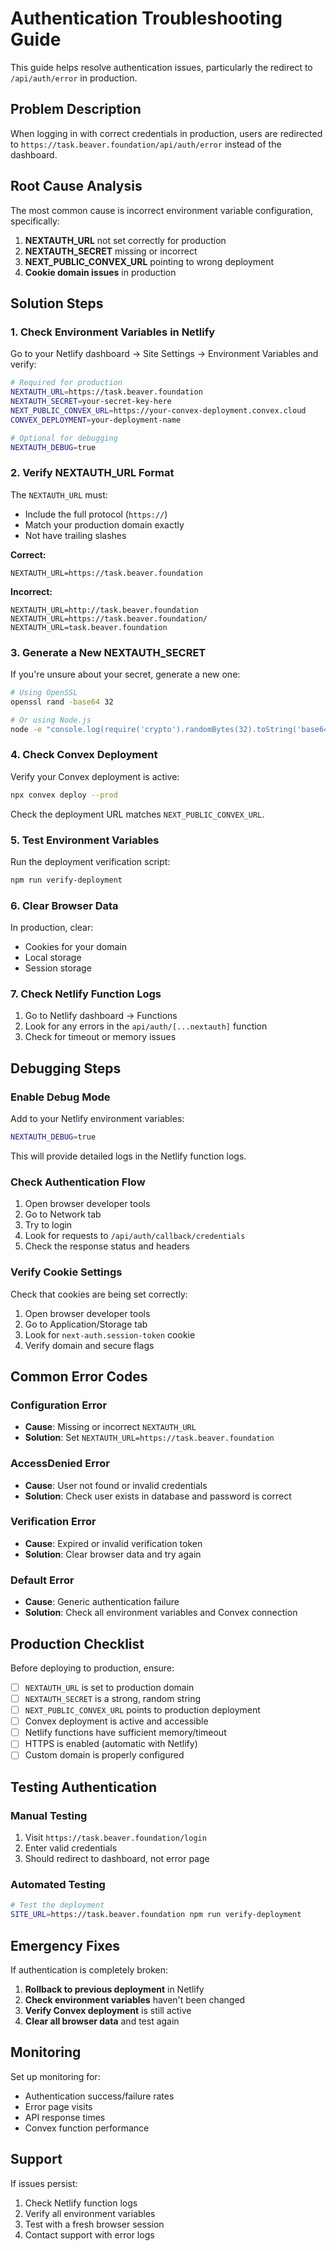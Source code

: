# Authentication Troubleshooting Guide

This guide helps resolve authentication issues, particularly the redirect to `/api/auth/error` in production.

## Problem Description

When logging in with correct credentials in production, users are redirected to `https://task.beaver.foundation/api/auth/error` instead of the dashboard.

## Root Cause Analysis

The most common cause is incorrect environment variable configuration, specifically:

1. **NEXTAUTH_URL** not set correctly for production
2. **NEXTAUTH_SECRET** missing or incorrect
3. **NEXT_PUBLIC_CONVEX_URL** pointing to wrong deployment
4. **Cookie domain issues** in production

## Solution Steps

### 1. Check Environment Variables in Netlify

Go to your Netlify dashboard → Site Settings → Environment Variables and verify:

```bash
# Required for production
NEXTAUTH_URL=https://task.beaver.foundation
NEXTAUTH_SECRET=your-secret-key-here
NEXT_PUBLIC_CONVEX_URL=https://your-convex-deployment.convex.cloud
CONVEX_DEPLOYMENT=your-deployment-name

# Optional for debugging
NEXTAUTH_DEBUG=true
```

### 2. Verify NEXTAUTH_URL Format

The `NEXTAUTH_URL` must:
- Include the full protocol (`https://`)
- Match your production domain exactly
- Not have trailing slashes

**Correct:**
```
NEXTAUTH_URL=https://task.beaver.foundation
```

**Incorrect:**
```
NEXTAUTH_URL=http://task.beaver.foundation
NEXTAUTH_URL=https://task.beaver.foundation/
NEXTAUTH_URL=task.beaver.foundation
```

### 3. Generate a New NEXTAUTH_SECRET

If you're unsure about your secret, generate a new one:

```bash
# Using OpenSSL
openssl rand -base64 32

# Or using Node.js
node -e "console.log(require('crypto').randomBytes(32).toString('base64'))"
```

### 4. Check Convex Deployment

Verify your Convex deployment is active:

```bash
npx convex deploy --prod
```

Check the deployment URL matches `NEXT_PUBLIC_CONVEX_URL`.

### 5. Test Environment Variables

Run the deployment verification script:

```bash
npm run verify-deployment
```

### 6. Clear Browser Data

In production, clear:
- Cookies for your domain
- Local storage
- Session storage

### 7. Check Netlify Function Logs

1. Go to Netlify dashboard → Functions
2. Look for any errors in the `api/auth/[...nextauth]` function
3. Check for timeout or memory issues

## Debugging Steps

### Enable Debug Mode

Add to your Netlify environment variables:
```bash
NEXTAUTH_DEBUG=true
```

This will provide detailed logs in the Netlify function logs.

### Check Authentication Flow

1. Open browser developer tools
2. Go to Network tab
3. Try to login
4. Look for requests to `/api/auth/callback/credentials`
5. Check the response status and headers

### Verify Cookie Settings

Check that cookies are being set correctly:
1. Open browser developer tools
2. Go to Application/Storage tab
3. Look for `next-auth.session-token` cookie
4. Verify domain and secure flags

## Common Error Codes

### Configuration Error
- **Cause**: Missing or incorrect `NEXTAUTH_URL`
- **Solution**: Set `NEXTAUTH_URL=https://task.beaver.foundation`

### AccessDenied Error
- **Cause**: User not found or invalid credentials
- **Solution**: Check user exists in database and password is correct

### Verification Error
- **Cause**: Expired or invalid verification token
- **Solution**: Clear browser data and try again

### Default Error
- **Cause**: Generic authentication failure
- **Solution**: Check all environment variables and Convex connection

## Production Checklist

Before deploying to production, ensure:

- [ ] `NEXTAUTH_URL` is set to production domain
- [ ] `NEXTAUTH_SECRET` is a strong, random string
- [ ] `NEXT_PUBLIC_CONVEX_URL` points to production deployment
- [ ] Convex deployment is active and accessible
- [ ] Netlify functions have sufficient memory/timeout
- [ ] HTTPS is enabled (automatic with Netlify)
- [ ] Custom domain is properly configured

## Testing Authentication

### Manual Testing
1. Visit `https://task.beaver.foundation/login`
2. Enter valid credentials
3. Should redirect to dashboard, not error page

### Automated Testing
```bash
# Test the deployment
SITE_URL=https://task.beaver.foundation npm run verify-deployment
```

## Emergency Fixes

If authentication is completely broken:

1. **Rollback to previous deployment** in Netlify
2. **Check environment variables** haven't been changed
3. **Verify Convex deployment** is still active
4. **Clear all browser data** and test again

## Monitoring

Set up monitoring for:
- Authentication success/failure rates
- Error page visits
- API response times
- Convex function performance

## Support

If issues persist:
1. Check Netlify function logs
2. Verify all environment variables
3. Test with a fresh browser session
4. Contact support with error logs 